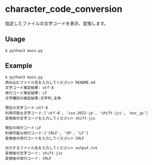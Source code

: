 # character_code_conversion

指定したファイルの文字コードを表示、変換します。

## Usage

```
$ python3 main.py
```

## Example

```
$ python3 main.py
読み込むファイル名を入力してください> README.md
文字コード推定結果: utf-8
改行コード推定結果: LF
文字種別の推定結果:文字列,全角

現在の文字コード:utf-8
利用可能な文字コード:['utf-8', 'iso-2022-jp', 'shift-jis', 'euc_jp']
変換後の文字コードを入力してください> shift-jis

現在の改行コード:LF
利用可能な改行コード:['CRLF', 'CR', 'LF']
変換後の改行コードを入力してください> CRLF

出力するファイル名を入力してください> output.txt
変換後の文字コード: shift-jis
変換後の改行コード: CRLF
```
